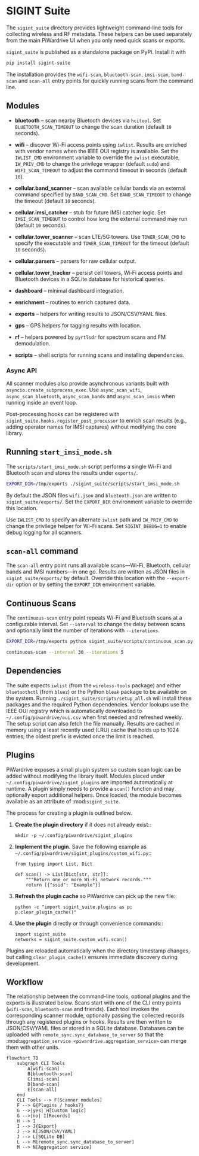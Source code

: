 # SIGINT Suite

The `sigint_suite` directory provides lightweight command-line tools for
collecting wireless and RF metadata. These helpers can be used separately from
the main PiWardrive UI when you only need quick scans or exports.

``sigint_suite`` is published as a standalone package on PyPI. Install it with

```bash
pip install sigint-suite
```

The installation provides the ``wifi-scan``, ``bluetooth-scan``, ``imsi-scan``,
``band-scan`` and ``scan-all`` entry points for quickly running scans from the
command line.

## Modules

- **bluetooth** – scan nearby Bluetooth devices via `hcitool`. Set
  ``BLUETOOTH_SCAN_TIMEOUT`` to change the scan duration (default ``10``
  seconds).
  
- **wifi** – discover Wi-Fi access points using `iwlist`. Results are enriched
  with vendor names when the IEEE OUI registry is available. Set the
  `IWLIST_CMD` environment variable to override the `iwlist` executable,
  `IW_PRIV_CMD` to change the privilege wrapper (default ``sudo``) and
  `WIFI_SCAN_TIMEOUT` to adjust the command timeout in seconds (default ``10``).
- **cellular.band_scanner** – scan available cellular bands via an external
  command specified by ``BAND_SCAN_CMD``. Set ``BAND_SCAN_TIMEOUT`` to change
  the timeout (default ``10`` seconds).
- **cellular.imsi_catcher** – stub for future IMSI catcher logic. Set
  ``IMSI_SCAN_TIMEOUT`` to control how long the external command may run
  (default ``10`` seconds).
- **cellular.tower_scanner** – scan LTE/5G towers. Use ``TOWER_SCAN_CMD`` to
  specify the executable and ``TOWER_SCAN_TIMEOUT`` for the timeout (default
  ``10`` seconds).
- **cellular.parsers** – parsers for raw cellular output.
- **cellular.tower_tracker** – persist cell towers, Wi‑Fi access points and
  Bluetooth devices in a SQLite database for historical queries.
- **dashboard** – minimal dashboard integration.
- **enrichment** – routines to enrich captured data.
- **exports** – helpers for writing results to JSON/CSV/YAML files.
- **gps** – GPS helpers for tagging results with location.
- **rf** – helpers powered by `pyrtlsdr` for spectrum scans and FM demodulation.
- **scripts** – shell scripts for running scans and installing dependencies.

### Async API

All scanner modules also provide asynchronous variants built with
``asyncio.create_subprocess_exec``. Use ``async_scan_wifi``,
``async_scan_bluetooth``, ``async_scan_bands`` and ``async_scan_imsis`` when
running inside an event loop.

Post-processing hooks can be registered with
`sigint_suite.hooks.register_post_processor` to enrich scan results (e.g.,
adding operator names for IMSI captures) without modifying the core library.

## Running `start_imsi_mode.sh`

The `scripts/start_imsi_mode.sh` script performs a single Wi-Fi and Bluetooth
scan and stores the results under `exports/`.

```bash
EXPORT_DIR=/tmp/exports ./sigint_suite/scripts/start_imsi_mode.sh
```

By default the JSON files `wifi.json` and `bluetooth.json` are written to
`sigint_suite/exports/`. Set the `EXPORT_DIR` environment variable to override
this location.

Use `IWLIST_CMD` to specify an alternate `iwlist` path and `IW_PRIV_CMD` to
change the privilege helper for Wi-Fi scans. Set `SIGINT_DEBUG=1` to enable
debug logging for all scanners.

## `scan-all` command

The ``scan-all`` entry point runs all available scans—Wi-Fi, Bluetooth,
cellular bands and IMSI numbers—in one go. Results are written as JSON files in
``sigint_suite/exports/`` by default. Override this location with the
``--export-dir`` option or by setting the ``EXPORT_DIR`` environment variable.

## Continuous Scans

The `continuous-scan` entry point repeats Wi-Fi and Bluetooth scans at a
configurable interval. Set `--interval` to change the delay between scans and
optionally limit the number of iterations with `--iterations`.

```bash
EXPORT_DIR=/tmp/exports python sigint_suite/scripts/continuous_scan.py --interval 30 --iterations 5

continuous-scan --interval 30 --iterations 5

```

## Dependencies

The suite expects `iwlist` (from the `wireless-tools` package) and either
`bluetoothctl` (from `bluez`) or the Python `bleak` package to be available on
the system. Running
`./sigint_suite/scripts/setup_all.sh` will install these packages and the
required Python dependencies. Vendor lookups use the IEEE OUI registry which is
automatically downloaded to `~/.config/piwardrive/oui.csv` when first needed and
refreshed weekly. The setup script can also fetch the file manually. Results are
cached in memory using a least recently used (LRU) cache that holds up to 1024
entries; the oldest prefix is evicted once the limit is reached.

## Plugins

PiWardrive exposes a small plugin system so custom scan logic can be added
without modifying the library itself. Modules placed under
`~/.config/piwardrive/sigint_plugins` are imported automatically at runtime.  A
plugin simply needs to provide a ``scan()`` function and may optionally export
additional helpers.  Once loaded, the module becomes available as an attribute
of :mod:`sigint_suite`.

The process for creating a plugin is outlined below.

1. **Create the plugin directory** if it does not already exist::

       mkdir -p ~/.config/piwardrive/sigint_plugins

2. **Implement the plugin.** Save the following example as
   ``~/.config/piwardrive/sigint_plugins/custom_wifi.py``::

       from typing import List, Dict

       def scan() -> List[Dict[str, str]]:
           """Return one or more Wi-Fi network records."""
           return [{"ssid": "Example"}]

3. **Refresh the plugin cache** so PiWardrive can pick up the new file::

       python -c "import sigint_suite.plugins as p; p.clear_plugin_cache()"

4. **Use the plugin** directly or through convenience commands::

       import sigint_suite
       networks = sigint_suite.custom_wifi.scan()

Plugins are reloaded automatically when the directory timestamp changes, but
calling ``clear_plugin_cache()`` ensures immediate discovery during
development.

## Workflow

The relationship between the command-line tools, optional plugins and the
exports is illustrated below. Scans start with one of the CLI entry points
(``wifi-scan``, ``bluetooth-scan`` and friends). Each tool invokes the
corresponding scanner module, optionally passing the collected records through
any registered plugins or hooks. Results are then written to JSON/CSV/YAML
files or stored in a SQLite database. Databases can be uploaded with
``remote_sync.sync_database_to_server`` so that the
:mod:`aggregation_service <piwardrive.aggregation_service>` can merge them with
other units.

```mermaid
flowchart TD
    subgraph CLI Tools
        A[wifi-scan]
        B[bluetooth-scan]
        C[imsi-scan]
        D[band-scan]
        E[scan-all]
    end
    CLI Tools --> F[Scanner modules]
    F --> G{Plugins / hooks?}
    G -->|yes| H[Custom logic]
    G -->|no| I[Records]
    H --> I
    I --> J{Export}
    J --> K[JSON/CSV/YAML]
    J --> L[SQLite DB]
    L --> M[remote_sync.sync_database_to_server]
    M --> N[Aggregation service]
```

